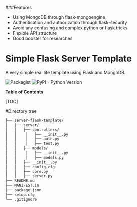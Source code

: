 
###Features

- Using MongoDB through flask-mongoengine
- Authentication and authorization through flask-security
- Avoid any confusing and complex python or flask tricks
- Flexible API structure
- Good booster for researches

# Simple Flask Server Template
A very simple real life template using Flask and MongoDB.

![Packagist](https://img.shields.io/packagist/l/doctrine/orm.svg?style=for-the-badge)  ![PyPI - Python Version](https://img.shields.io/pypi/pyversions/Django.svg?style=for-the-badge)

**Table of Contents**

<!---[TOCM]--->

[TOC]

#Directory tree
``` bash
├── server-flask-template/
│   ├── server/
│   │   ├── controllers/
│   │    │   ├── __init__.py
│   │    │   ├── auth.py
│   │    │   ├── test.py
│   │   ├── models/
│   │    │   ├── __init__.py
│   │    │   ├── models.py
│   │   ├── __init__.py
│   │   ├── config.cfg
│   │   ├── core.py
│   │   ├── server.py
├── README.md
├── MANIFEST.in
├── package.json
├── setup.cfg
└── .gitignore
```

